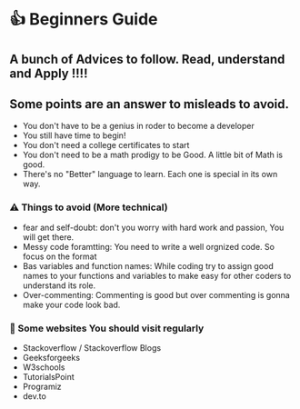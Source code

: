 # :+1: Beginners Guide <br />

## A bunch of Advices to follow. Read, understand and Apply !!!! <br />
## Some points are an answer to misleads to avoid. <br />

* You don't have to be a genius in roder to become a developer
* You still have time to begin! 
* You don't need a college certificates to start
* You don't need to be a math prodigy to be Good. A little bit of Math is good.
* There's no "Better" language to learn. Each one is special in its own way.  <br /> 


### :warning: Things to avoid (More technical) <br />

* fear and self-doubt: don't you worry with hard work and passion, You will get there. 
* Messy code foramtting: You need to write a well orgnized code. So focus on the format 
* Bas variables and function names: While coding try to assign good names to your functions and variables to make easy for other coders to understand its role. 
* Over-commenting: Commenting is good but over commenting is gonna make your code look bad.


### :pushpin: Some websites You should visit regularly <br />

* Stackoverflow / Stackoverflow Blogs 
* Geeksforgeeks
* W3schools
* TutorialsPoint
* Programiz
* dev.to 


